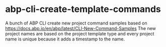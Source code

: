 # abp-cli-create-template-commands
A bunch of ABP CLI create new project command samples based on https://docs.abp.io/en/abp/latest/CLI-New-Command-Samples
The new project names are based on the project template type and every project name is unique because it adds a timestamp to the name.
